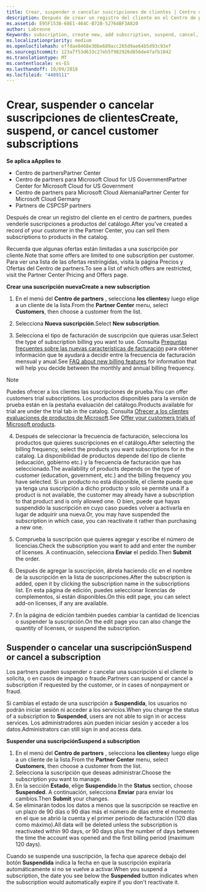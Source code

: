 ```yaml
---
title: Crear, suspender o cancelar suscripciones de clientes | Centro de partners
description: Después de crear un registro del cliente en el Centro de partners, puedes venderle suscripciones a los productos del catálogo.
ms.assetid: E95F1538-60E1-464C-B72B-52764BF3A820
author: Labrenne
Keywords: subscription, create new, add subscription, suspend, cancel,
ms.localizationpriority: medium
ms.openlocfilehash: effdae8468e30be689acc265d9ae64b5d93c93ef
ms.sourcegitcommit: 123a7f53d633c27eb5f982926d856de47afb1042
ms.translationtype: MT
ms.contentlocale: es-ES
ms.lasthandoff: 10/09/2018
ms.locfileid: "4489111"
---
```

# <a name="create-suspend-or-cancel-customer-subscriptions"></a><span data-ttu-id="7b83f-103">Crear, suspender o cancelar suscripciones de clientes</span><span class="sxs-lookup"><span data-stu-id="7b83f-103">Create, suspend, or cancel customer subscriptions</span></span>

**<span data-ttu-id="7b83f-104">Se aplica a</span><span class="sxs-lookup"><span data-stu-id="7b83f-104">Applies to</span></span>**

-  <span data-ttu-id="7b83f-105">Centro de partners</span><span class="sxs-lookup"><span data-stu-id="7b83f-105">Partner Center</span></span>
-  <span data-ttu-id="7b83f-106">Centro de partners para Microsoft Cloud for US Government</span><span class="sxs-lookup"><span data-stu-id="7b83f-106">Partner Center for Microsoft Cloud for US Government</span></span>
-  <span data-ttu-id="7b83f-107">Centro de partners para Microsoft Cloud Alemania</span><span class="sxs-lookup"><span data-stu-id="7b83f-107">Partner Center for Microsoft Cloud Germany</span></span>
-  <span data-ttu-id="7b83f-108">Partners de CSP</span><span class="sxs-lookup"><span data-stu-id="7b83f-108">CSP partners</span></span>

<span data-ttu-id="7b83f-109">Después de crear un registro del cliente en el centro de partners, puedes venderle suscripciones a productos del catálogo.</span><span class="sxs-lookup"><span data-stu-id="7b83f-109">After you've created a record of your customer in the Partner Center, you can sell them subscriptions to products in the catalog.</span></span>

<span data-ttu-id="7b83f-110">Recuerda que algunas ofertas están limitadas a una suscripción por cliente.</span><span class="sxs-lookup"><span data-stu-id="7b83f-110">Note that some offers are limited to one subscription per customer.</span></span> <span data-ttu-id="7b83f-111">Para ver una lista de las ofertas restringidas, visita la página Precios y Ofertas del Centro de partners.</span><span class="sxs-lookup"><span data-stu-id="7b83f-111">To see a list of which offers are restricted, visit the Partner Center Pricing and Offers page.</span></span> 


**<span data-ttu-id="7b83f-112">Crear una suscripción nueva</span><span class="sxs-lookup"><span data-stu-id="7b83f-112">Create a new subscription</span></span>**

1.  <span data-ttu-id="7b83f-113">En el menú del **Centro de partners** , selecciona **los clientes**y luego elige a un cliente de la lista.</span><span class="sxs-lookup"><span data-stu-id="7b83f-113">From the **Partner Center** menu, select **Customers**, then choose a customer from the list.</span></span>

2.  <span data-ttu-id="7b83f-114">Selecciona **Nueva suscripción**.</span><span class="sxs-lookup"><span data-stu-id="7b83f-114">Select **New subscription**.</span></span>

3.  <span data-ttu-id="7b83f-115">Selecciona el tipo de facturación de suscripción que quieras usar.</span><span class="sxs-lookup"><span data-stu-id="7b83f-115">Select the type of subscription billing you want to use.</span></span>  <span data-ttu-id="7b83f-116">Consulta [Preguntas frecuentes sobre las nuevas características de facturación](faq-about-new-billing-features.md) para obtener información que te ayudará a decidir entre la frecuencia de facturación mensual y anual.</span><span class="sxs-lookup"><span data-stu-id="7b83f-116">See [FAQ about new billing features](faq-about-new-billing-features.md) for information that will help you decide between the monthly and annual billing frequency.</span></span>
 
 >[!Note]
 ><span data-ttu-id="7b83f-117">Puedes ofrecer a los clientes las suscripciones de prueba.</span><span class="sxs-lookup"><span data-stu-id="7b83f-117">You can offer customers trial subscriptions.</span></span> <span data-ttu-id="7b83f-118">Los productos disponibles para la versión de prueba están en la pestaña evaluación del catálogo.</span><span class="sxs-lookup"><span data-stu-id="7b83f-118">Products available for trial are under the trial tab in the catalog.</span></span> <span data-ttu-id="7b83f-119">Consulta [Ofrecer a los clientes evaluaciones de productos de Microsoft](offer-your-customers-trials-of-microsoft-products.md).</span><span class="sxs-lookup"><span data-stu-id="7b83f-119">See [Offer your customers trials of Microsoft products](offer-your-customers-trials-of-microsoft-products.md).</span></span>

 
4. <span data-ttu-id="7b83f-120">Después de seleccionar la frecuencia de facturación, selecciona los productos que quieres suscripciones en el catálogo.</span><span class="sxs-lookup"><span data-stu-id="7b83f-120">After selecting the billing frequency, select the products you want subscriptions for in the catalog.</span></span> <span data-ttu-id="7b83f-121">La disponibilidad de productos depende del tipo de cliente (educación, gobierno etc.) y la frecuencia de facturación que has seleccionado.</span><span class="sxs-lookup"><span data-stu-id="7b83f-121">The availability of products depends on the type of customer (education, government, etc.) and the billing frequency you have selected.</span></span> <span data-ttu-id="7b83f-122">Si un producto no está disponible, el cliente puede que ya tenga una suscripción a dicho producto y solo se permite una.</span><span class="sxs-lookup"><span data-stu-id="7b83f-122">If a product is not available, the customer may already have a subscription to that product and is only allowed one.</span></span> <span data-ttu-id="7b83f-123">O bien, puede que hayas suspendido la suscripción en cuyo caso puedes volver a activarla en lugar de adquirir una nueva.</span><span class="sxs-lookup"><span data-stu-id="7b83f-123">Or, you may have suspended the subscription in which case, you can reactivate it rather than purchasing a new one.</span></span>

5. <span data-ttu-id="7b83f-124">Comprueba la suscripción que quieres agregar y escribe el número de licencias.</span><span class="sxs-lookup"><span data-stu-id="7b83f-124">Check the subscription you want to add and enter the number of licenses.</span></span> <span data-ttu-id="7b83f-125">A continuación, selecciona **Enviar** el pedido.</span><span class="sxs-lookup"><span data-stu-id="7b83f-125">Then **Submit** the order.</span></span>

6.  <span data-ttu-id="7b83f-126">Después de agregar la suscripción, ábrela haciendo clic en el nombre de la suscripción en la lista de suscripciones.</span><span class="sxs-lookup"><span data-stu-id="7b83f-126">After the subscription is added, open it by clicking the subscription name in the subscriptions list.</span></span> <span data-ttu-id="7b83f-127">En esta página de edición, puedes seleccionar licencias de complementos, si están disponibles.</span><span class="sxs-lookup"><span data-stu-id="7b83f-127">On this edit page, you can select add-on licenses, if any are available.</span></span>

7.  <span data-ttu-id="7b83f-128">En la página de edición también puedes cambiar la cantidad de licencias o suspender la suscripción.</span><span class="sxs-lookup"><span data-stu-id="7b83f-128">On the edit page you can also change the quantity of licenses, or suspend the subscription.</span></span>

## <a name="suspend-or-cancel-a-subscription"></a><span data-ttu-id="7b83f-129">Suspender o cancelar una suscripción</span><span class="sxs-lookup"><span data-stu-id="7b83f-129">Suspend or cancel a subscription</span></span>

<span data-ttu-id="7b83f-130">Los partners pueden suspender o cancelar una suscripción si el cliente lo solicita, o en casos de impago o fraude.</span><span class="sxs-lookup"><span data-stu-id="7b83f-130">Partners can suspend or cancel a subscription if requested by the customer, or in cases of nonpayment or fraud.</span></span>

<span data-ttu-id="7b83f-131">Si cambias el estado de una suscripción a **Suspendida**, los usuarios no podrán iniciar sesión ni acceder a los servicios.</span><span class="sxs-lookup"><span data-stu-id="7b83f-131">When you change the status of a subscription to **Suspended**, users are not able to sign in or access services.</span></span> <span data-ttu-id="7b83f-132">Los administradores aún pueden iniciar sesión y acceder a los datos.</span><span class="sxs-lookup"><span data-stu-id="7b83f-132">Administrators can still sign in and access data.</span></span>

**<span data-ttu-id="7b83f-133">Suspender una suscripción</span><span class="sxs-lookup"><span data-stu-id="7b83f-133">Suspend a subscription</span></span>**

1.  <span data-ttu-id="7b83f-134">En el menú del **Centro de partners** , selecciona **los clientes**y luego elige a un cliente de la lista.</span><span class="sxs-lookup"><span data-stu-id="7b83f-134">From the **Partner Center** menu, select **Customers**, then choose a customer from the list.</span></span>
2.  <span data-ttu-id="7b83f-135">Selecciona la suscripción que deseas administrar.</span><span class="sxs-lookup"><span data-stu-id="7b83f-135">Choose the subscription you want to manage.</span></span>
3.  <span data-ttu-id="7b83f-136">En la sección **Estado**, elige **Suspendido**.</span><span class="sxs-lookup"><span data-stu-id="7b83f-136">In the **Status** section, choose **Suspended**.</span></span> <span data-ttu-id="7b83f-137">A continuación, selecciona **Enviar** para enviar los cambios.</span><span class="sxs-lookup"><span data-stu-id="7b83f-137">Then **Submit** your changes.</span></span>
4.  <span data-ttu-id="7b83f-138">Se eliminarán todos los datos a menos que la suscripción se reactive en un plazo de 90 días o 90 días más el número de días entre el momento en el que se abrió la cuenta y el primer período de facturación (120 días como máximo).</span><span class="sxs-lookup"><span data-stu-id="7b83f-138">All data will be deleted unless the subscription is reactivated within 90 days, or 90 days plus the number of days between the time the account was opened and the first billing period (maximum 120 days).</span></span>

<span data-ttu-id="7b83f-139">Cuando se suspende una suscripción, la fecha que aparece debajo del botón **Suspendida** indica la fecha en que la suscripción expiraría automáticamente si no se vuelve a activar.</span><span class="sxs-lookup"><span data-stu-id="7b83f-139">When you suspend a subscription, the date you see below the **Suspended** button indicates when the subscription would automatically expire if you don't reactivate it.</span></span> 




 



